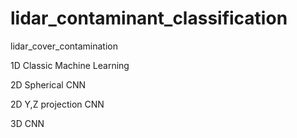 # lidar_contaminant_classification
lidar_cover_contamination

1D Classic Machine Learning 

2D Spherical CNN

2D Y,Z projection CNN

3D CNN